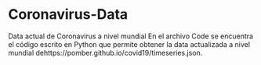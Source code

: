 # Coronavirus-Data
Data actual de Coronavirus a nivel mundial
En el archivo Code se encuentra el código escrito en Python que permite obtener la data actualizada a nivel mundial dehttps://pomber.github.io/covid19/timeseries.json.



